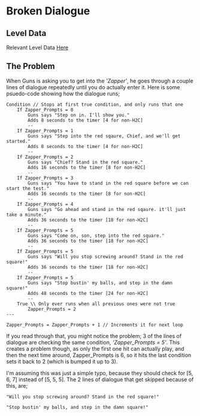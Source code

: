 # Broken Dialogue
## Level Data
Relevant Level Data [Here](BrokenDialogueData.md)
## The Problem
When Guns is asking you to get into the _'Zapper'_, he goes through a couple lines of dialogue repeatedly until you do actually enter it. Here is some psuedo-code showing how the dialogue runs;
```
Condition // Stops at first true condition, and only runs that one
	If Zapper_Prompts = 0
		Guns says "Step on in. I'll show you."			
		Adds 8 seconds to the timer [4 for non-H2C] 
		--
	If Zapper_Prompts = 1
		Guns says "Step into the red sqaure, Chief, and we'll get started."	
		Adds 8 seconds to the timer [4 for non-H2C] 
		--
	If Zapper_Prompts = 2
		Guns says "Chief? Stand in the red square."	
		Adds 16 seconds to the timer [8 for non-H2C] 
		--
	If Zapper_Prompts = 3
		Guns says "You have to stand in the red square before we can start the test."	
		Adds 16 seconds to the timer [8 for non-H2C] 
		--
	If Zapper_Prompts = 4
		Guns says "Go ahead and stand in the red sqaure. it'll just take a minute."	
		Adds 36 seconds to the timer [18 for non-H2C] 
		--
	If Zapper_Prompts = 5
		Guns says "Come on, son, step into the red square."
		Adds 36 seconds to the timer [18 for non-H2C] 
		--
	If Zapper_Prompts = 5
		Guns says "Will you stop screwing around? Stand in the red square!"
		Adds 36 seconds to the timer [18 for non-H2C] 
		--
	If Zapper_Prompts = 5
		Guns says "Stop bustin' my balls, and step in the damn square!"
		Adds 48 seconds to the timer [24 for non-H2C]
		--
	True \\ Only ever runs when all previous ones were not true
		Zapper_Prompts = 2
---
		
Zapper_Prompts = Zapper_Prompts + 1 // Increments it for next loop
```
If you read through that, you might notice the problem; 3 of the lines of dialogue are checking the same condition, *'Zapper_Prompts = 5'*. This creates a problem though, as only the first one hit can actually play, and then the next time around, Zapper_Prompts is 6, so it hits the last condition sets it back to 2 (which is bumped it up to 3).

I'm assuming this was just a simple typo, because they should check for [5, 6, 7] instead of [5, 5, 5]. The 2 lines of dialogue that get skipped because of this, are;

`"Will you stop screwing around? Stand in the red square!"`

`"Stop bustin' my balls, and step in the damn square!"`
